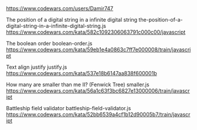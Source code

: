 https://www.codewars.com/users/Damir747

The position of a digital string in a infinite digital string
the-position-of-a-digital-string-in-a-infinite-digital-string.js
https://www.codewars.com/kata/582c1092306063791c000c00/javascript

The boolean order
boolean-order.js
https://www.codewars.com/kata/59eb1e4a0863c7ff7e000008/train/javascript

Text align justify
justify.js
https://www.codewars.com/kata/537e18b6147aa838f600001b

How many are smaller than me II? (Fenwick Tree)
smaller.js
https://www.codewars.com/kata/56a1c63f3bc6827e13000006/train/javascript

Battleship field validator
battleship-field-validator.js
https://www.codewars.com/kata/52bb6539a4cf1b12d90005b7/train/javascript
